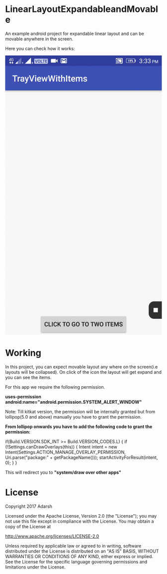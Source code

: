 # LinearLayoutExpandableandMovable
An example android project for expandable linear layout and can be movable anywhere in the screen.

Here you can check how it works:

![Alt Text](https://github.com/adarshvris/LinearLayoutExpandableandMovable/blob/master/video_gif.gif)


# Working
In this project, you can expect movable layout any where on the screen(i.e layouts will be collapsed).
On click of the icon the layout will get expand and you can see the items.

For this app we require the following permission.

<b>uses-permission android:name="android.permission.SYSTEM_ALERT_WINDOW"</b>

Note: Till kitkat version, the permission will be internally granted but from lollipop(5.0 and above) manually you have to grant the permission.

<b>From lollipop onwards you have to add the following code to grant the permission:</b>

if(Build.VERSION.SDK_INT >= Build.VERSION_CODES.L)
        {
            if (!Settings.canDrawOverlays(this)) {
                Intent intent = new Intent(Settings.ACTION_MANAGE_OVERLAY_PERMISSION, Uri.parse("package:" + getPackageName()));
                startActivityForResult(intent, 0);
            }
        }
        
This will redirect you to <b>"system/draw over other apps"</b>

# License

Copyright 2017 Adarsh

Licensed under the Apache License, Version 2.0 (the "License");
you may not use this file except in compliance with the License.
You may obtain a copy of the License at

   http://www.apache.org/licenses/LICENSE-2.0

Unless required by applicable law or agreed to in writing, software
distributed under the License is distributed on an "AS IS" BASIS,
WITHOUT WARRANTIES OR CONDITIONS OF ANY KIND, either express or implied.
See the License for the specific language governing permissions and
limitations under the License.
